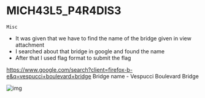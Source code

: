 # MICH43L5_P4R4DIS3
`Misc`

- It was given that we have to find the name of the bridge given in view attachment
- I searched about that bridge in google and found the name
- After that I used flag format to submit the flag

 https://www.google.com/search?client=firefox-b-e&q=vespucci+boulevard+bridge
 Bridge name - Vespucci Boulevard Bridge 

 ![img](https://github.com/Sreehithavarma23/wired-ctf/blob/main/screenshots/bridge(1).png)
 


